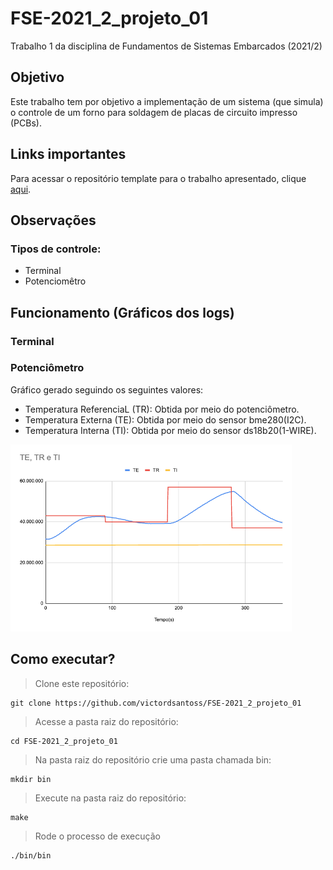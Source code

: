 # FSE-2021_2_projeto_01
Trabalho 1 da disciplina de Fundamentos de Sistemas Embarcados (2021/2)

## Objetivo 
Este trabalho tem por objetivo a implementação de um sistema (que simula) o controle de um forno para soldagem de placas de circuito impresso (PCBs). 

## Links importantes
Para acessar o repositório template para o trabalho apresentado, clique [aqui](https://gitlab.com/fse_fga/trabalhos-2021_2/trabalho-1-2021-2).

## Observações
### Tipos de controle:
* Terminal
* Potenciomêtro

## Funcionamento (Gráficos dos logs)
### Terminal

### Potenciômetro
Gráfico gerado seguindo os seguintes valores: 
* Temperatura ReferenciaL (TR): Obtida por meio do potenciômetro. 
* Temperatura Externa (TE): Obtida por meio do sensor bme280(I2C).
* Temperatura Interna (TI): Obtida por meio do sensor ds18b20(1-WIRE).

<img src="./images/potenciometro.png" width="450px" alt="potenciometro">

## Como executar?
> Clone este repositório:

    git clone https://github.com/victordsantoss/FSE-2021_2_projeto_01
> Acesse a pasta raiz do repositório:

    cd FSE-2021_2_projeto_01
> Na pasta raiz do repositório crie uma pasta chamada bin:

    mkdir bin
> Execute na pasta raiz do repositório:
    
    make
> Rode o processo de execução

    ./bin/bin
